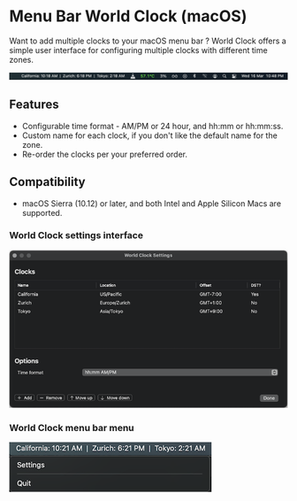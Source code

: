 # Menu Bar World Clock (macOS)
Want to add multiple clocks to your macOS menu bar ? World Clock offers a simple user interface for configuring multiple clocks with different time zones.

![World Clock screenshot](/Screenshots/WorldClock.png?raw=true)

## Features
- Configurable time format - AM/PM or 24 hour, and hh:mm or hh:mm:ss.
- Custom name for each clock, if you don't like the default name for the zone.
- Re-order the clocks per your preferred order.

## Compatibility
- macOS Sierra (10.12) or later, and both Intel and Apple Silicon Macs are supported.

### World Clock settings interface

![World Clock settings screenshot](/Screenshots/WorldClock-Settings.png?raw=true)

### World Clock menu bar menu

![World Clock menu screenshot](/Screenshots/WorldClock-Menu.png?raw=true)
